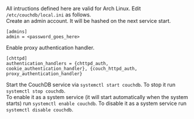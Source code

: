 All intructions defined here are valid for Arch Linux. Edit `/etc/couchdb/local.ini` as follows.  
Create an admin account. It will be hashed on the next service start.  
```
[admins]
admin = <password_goes_here>
```
Enable proxy authentication handler.  
```
[chttpd]
authentication_handlers = {chttpd_auth, cookie_authentication_handler}, {couch_httpd_auth, proxy_authentication_handler}
```
Start the CouchDB service via `systemctl start couchdb`. To stop it run `systemctl stop couchdb`.  
To enable it as a system service (it will start automatically when the system starts) run `systemctl enable couchdb`. To disable it as a system service run `systemctl disable couchdb`.
